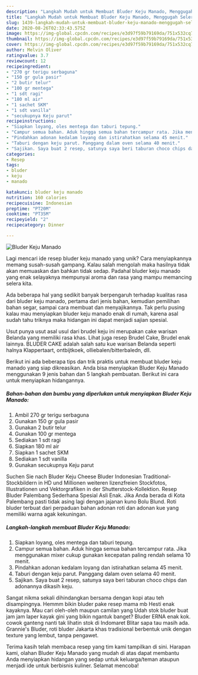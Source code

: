 ```yaml
---
description: "Langkah Mudah untuk Membuat Bluder Keju Manado, Menggugah Selera"
title: "Langkah Mudah untuk Membuat Bluder Keju Manado, Menggugah Selera"
slug: 1439-langkah-mudah-untuk-membuat-bluder-keju-manado-menggugah-selera
date: 2020-08-26T02:33:43.575Z
image: https://img-global.cpcdn.com/recipes/e3d97f59b79169da/751x532cq70/bluder-keju-manado-foto-resep-utama.jpg
thumbnail: https://img-global.cpcdn.com/recipes/e3d97f59b79169da/751x532cq70/bluder-keju-manado-foto-resep-utama.jpg
cover: https://img-global.cpcdn.com/recipes/e3d97f59b79169da/751x532cq70/bluder-keju-manado-foto-resep-utama.jpg
author: Melvin Oliver
ratingvalue: 3.7
reviewcount: 12
recipeingredient:
- "270 gr terigu serbaguna"
- "150 gr gula pasir"
- "2 butir telur"
- "100 gr mentega"
- "1 sdt ragi"
- "180 ml air"
- "1 sachet SKM"
- "1 sdt vanilla"
- "secukupnya Keju parut"
recipeinstructions:
- "Siapkan loyang, oles mentega dan taburi tepung."
- "Campur semua bahan. Aduk hingga semua bahan tercampur rata. Jika menggunakan mixer cukup gunakan kecepatan paling rendah selama 10 menit."
- "Pindahkan adonan kedalam loyang dan istirahatkan selama 45 menit."
- "Taburi dengan keju parut. Panggang dalam oven selama 40 menit."
- "Sajikan. Saya buat 2 resep, satunya saya beri taburan choco chips dan adonannya dikasih keju."
categories:
- Resep
tags:
- bluder
- keju
- manado

katakunci: bluder keju manado 
nutrition: 160 calories
recipecuisine: Indonesian
preptime: "PT20M"
cooktime: "PT35M"
recipeyield: "2"
recipecategory: Dinner

---
```



![Bluder Keju Manado](https://img-global.cpcdn.com/recipes/e3d97f59b79169da/751x532cq70/bluder-keju-manado-foto-resep-utama.jpg)

Lagi mencari ide resep bluder keju manado yang unik? Cara menyiapkannya memang susah-susah gampang. Kalau salah mengolah maka hasilnya tidak akan memuaskan dan bahkan tidak sedap. Padahal bluder keju manado yang enak selayaknya mempunyai aroma dan rasa yang mampu memancing selera kita.

Ada beberapa hal yang sedikit banyak berpengaruh terhadap kualitas rasa dari bluder keju manado, pertama dari jenis bahan, kemudian pemilihan bahan segar, sampai cara membuat dan menyajikannya. Tak perlu pusing kalau mau menyiapkan bluder keju manado enak di rumah, karena asal sudah tahu triknya maka hidangan ini dapat menjadi sajian spesial.

Usut punya usut asal usul dari brudel keju ini merupakan cake warisan Belanda yang memiliki rasa khas. Lihat juga resep Brudel Cake, Brudel enak lainnya. BLUDER CAKE adalah salah satu kue warisan Belanda seperti halnya Klappertaart, ontbijtkoek, olliebalen/bitterbaledn, dll.


Berikut ini ada beberapa tips dan trik praktis untuk membuat bluder keju manado yang siap dikreasikan. Anda bisa menyiapkan Bluder Keju Manado menggunakan 9 jenis bahan dan 5 langkah pembuatan. Berikut ini cara untuk menyiapkan hidangannya.

<!--inarticleads1-->

##### Bahan-bahan dan bumbu yang diperlukan untuk menyiapkan Bluder Keju Manado:

1. Ambil 270 gr terigu serbaguna
1. Gunakan 150 gr gula pasir
1. Gunakan 2 butir telur
1. Gunakan 100 gr mentega
1. Sediakan 1 sdt ragi
1. Siapkan 180 ml air
1. Siapkan 1 sachet SKM
1. Sediakan 1 sdt vanilla
1. Gunakan secukupnya Keju parut


Suchen Sie nach Bluder Keju Cheese Bluder Indonesian Traditional-Stockbildern in HD und Millionen weiteren lizenzfreien Stockfotos, Illustrationen und Vektorgrafiken in der Shutterstock-Kollektion. Resep Bluder Palembang Sederhana Spesial Asli Enak. Jika Anda berada di Kota Palembang pasti tidak asing lagi dengan jajanan kuno Bolu Blund. Roti bluder terbuat dari perpaduan bahan adonan roti dan adonan kue yang memiliki warna agak kekuningan. 

<!--inarticleads2-->

##### Langkah-langkah membuat Bluder Keju Manado:

1. Siapkan loyang, oles mentega dan taburi tepung.
1. Campur semua bahan. Aduk hingga semua bahan tercampur rata. Jika menggunakan mixer cukup gunakan kecepatan paling rendah selama 10 menit.
1. Pindahkan adonan kedalam loyang dan istirahatkan selama 45 menit.
1. Taburi dengan keju parut. Panggang dalam oven selama 40 menit.
1. Sajikan. Saya buat 2 resep, satunya saya beri taburan choco chips dan adonannya dikasih keju.


Sangat nikma sekali dihindangkan bersama dengan kopi atau teh disampingnya. Hemmm bikin bluder pake resep mama mb Hesti enak kayaknya. Mau cari oleh-oleh maupun camilan yang Udah stok bluder buat jam jam laper kayak gini yang bikin ngantuk banget? Bluder ERNA enak kok. cowok ganteng nanti tak lihatin stok di Indomaret Blitar sapa tau masih ada. Grannie&#39;s Bluder, roti bluder Jakarta khas tradisional berbentuk unik dengan texture yang lembut, tanpa pengawet. 

Terima kasih telah membaca resep yang tim kami tampilkan di sini. Harapan kami, olahan Bluder Keju Manado yang mudah di atas dapat membantu Anda menyiapkan hidangan yang sedap untuk keluarga/teman ataupun menjadi ide untuk berbisnis kuliner. Selamat mencoba!
